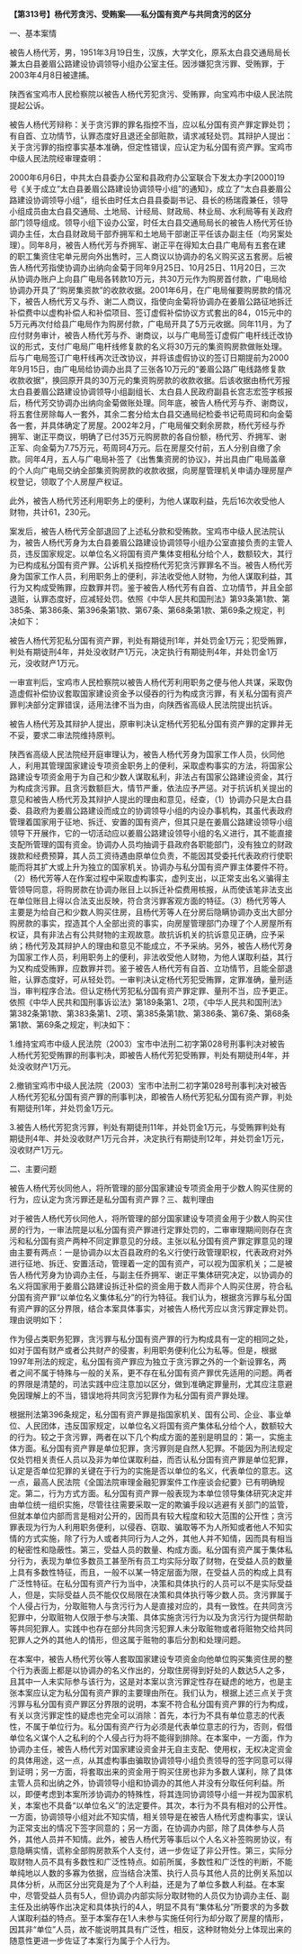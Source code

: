 **【第313号】杨代芳贪污、受贿案——私分国有资产与共同贪污的区分**

一、基本案情

被告人杨代芳，男，1951年3月19日生，汉族，大学文化，原系太白县交通局局长兼太白县姜眉公路建设协调领导小组办公室主任。因涉嫌犯贪污罪、受贿罪，于2003年4月8日被逮捕。

陕西省宝鸡市人民检察院以被告人杨代芳犯贪污、受贿罪，向宝鸡市中级人民法院提起公诉。

被告人杨代芳辩称：关于贪污罪的罪名指控不当，应以私分国有资产罪定罪处罚；有自首、立功情节，认罪态度好且退还全部赃款，请求减轻处罚。其辩护人提出：关于贪污罪的指控事实基本准确，但定性错误，应认定为私分国有资产罪。宝鸡市中级人民法院经审理查明：

2000年6月6日，中共太白县委办公室和县政府办公室联合下发太办字\[2000\]19号《关于成立“太白县姜眉公路建设协调领导小组”的通知》，成立了“太白县姜眉公路建设协调领导小组”，组长由时任太白县县委副书记、县长的杨瑞霞兼任，领导小组成员由太白县交通局、土地局、计经局、财政局、林业局、水利局等有关政府部门领导组成。领导小组下设办公室，时任太白县交通局局长的被告人杨代芳任协调办主任，太白县财政局干部乔拥军和土地局干部谢正平任该办副主任（均另案处理）。同年8月，被告人杨代芳与乔拥军、谢正平在得知太白县广电局有五套在建的职工集资住宅单元房向外出售时，三人商议以协调办的名义购买这五套房。后被告人杨代芳指使协调办出纳向金菊于同年9月25日、10月25日、11月20日，三次从协调办账户上向县广电局各转款10万元，共30万元作为购房首付款，广电局给协调办开具了“购房集资款”的收款收据。2001年6月，在广电局催要购房款的情况下，被告人杨代芳又与乔、谢二人商议，指使向金菊将协调办在姜眉公路征地拆迁补偿费中以虚构补偿人和补偿项目、签订虚假补偿协议方式套出的84，015元中的5万元再次付给县广电局作为购房付款，广电局开具了5万元收据。同年11月，为了应付财务审计，被告人杨代芳与乔、谢商议，以与广电局签订虚假广电杆线迁改协议的形式，支付广电局广电杆线修复款的名义将30万元的集资购房款做账处理。后与广电局签订广电杆线再次迁改协议，并将该虚假协议的签订日期提前为2000年9月15日，由广电局给协调办出具了三张各10万元的“姜眉公路广电线路修复款收款收据”，换回原开具的30万元的集资购房款的收款收据。后该收据由杨代芳报太白县姜眉公路建设协调领导小组副组长、太白县人民政府副县长宫志宏签字核报后，杨代芳交协调办出纳向金菊做账处理。同年底，被告人杨代芳与乔、谢商议，将五套住房除每人一套外，其余二套分给太白县交通局纪检委书记苟周珂和向金菊各一套，并具体确定了房屋。2002年2月，广电局催交剩余房款，杨代芳经与乔拥军、谢正平商议，明确了已付35万元购房款的各自份额，杨代芳、乔拥军、谢正军、向金菊为7.75万元，苟周珂4万元。后在房屋交付前，五人分别自缴了余款。同年4月，五人与广电局补签了《出售集资房的协议》，并出具由广电局盖章的个人向广电局交纳全部集资购房款的收款收据，向房屋管理机关申请办理房屋产权登记，领取了个人房屋产权证。

此外，被告人杨代芳还利用职务上的便利，为他人谋取利益，先后16次收受他人财物，共计61，230元。

案发后，被告人杨代芳全部退回了上述私分款和受贿款。宝鸡市中级人民法院认为，被告人杨代芳身为太白县姜眉公路建设协调领导小组办公室直接负责的主管人员，违反国家规定。以单位名义将国有资产集体变相私分给个人，数额较大，其行为已构成私分国有资产罪。公诉机关指控杨代芳犯贪污罪罪名不当。被告人杨代芳身为国家工作人员，利用职务上的便利，非法收受他人财物，为他人谋取利益，其行为又构成受贿罪，应数罪并罚。鉴于被告人杨代芳有自首、立功情节，并且全部退赃，认罪态度好，应减轻处罚。依照《中华人民共和国刑法》第93条第1款、第385条、第386条、第396条第1款、第67条、第68条第1款、第69条之规定，判决如下：

被告人杨代芳犯私分国有资产罪，判处有期徒刑1年，并处罚金1万元；犯受贿罪，判处有期徒刑4年，并处没收财产1万元，决定执行有期徒刑4年，并处罚金1万元，没收财产1万元。

一审宣判后，宝鸡市人民检察院以被告人杨代芳利用职务之便与他人共谋，采取伪造虚假补偿协议套取国家建设资金予以侵吞的行为构成贪污罪，有关私分国有资产罪判决部分定罪错误，适用法律不当为由，向陕西省高级人民法院提出抗诉。

被告人杨代芳及其辩护人提出，原审判决认定杨代芳犯私分国有资产罪的定罪并无不妥，要求二审法院维持原判。

陕西省高级人民法院经开庭审理认为，被告人杨代芳身为国家工作人员，伙同他人，利用其管理国家建设专项资金职务上的便利，采取虚构事实的方法，将国家公路建设专项资金用于为自己和少数人谋取私利，非法占有国家公路建设资金，其行为构成贪污罪。且贪污数额巨大，情节严重，依法应予严惩。对于抗诉机关提出的意见和被告人杨代芳及其辩护人提出的理由和意见，经查，（1）协调办只是太白县委、县政府为姜眉公路建设而成立的协调领导小组的内设办事机构，其虽代表政府管理着国家用于征地、拆迁、安置的国有资产，但其只是在姜眉公路建设领导小组领导下开展作，它的一切活动应以姜眉公路建设领导小组的名义进行，其不能直接支配所管理的国有资金。协调办人员均抽调于县政府各职能部门，没有独立的财政拨款和经费预算，其人员工资待遇由原单位负责，不能因其受委托代表政府行使职能而将其扩大或上升为独立的国家机关。协调办与私分国有资产罪主体要件不符。（2）杨代芳等人在作案过程中采取虚构事实，虚列支出，以正常支出名义骗得主管领导同意，将购房款在协调办账目上以拆迁补偿费用核报，从而使该笔非法支出在单位账目上得以合法支出反映，符合贪污罪客观方面的特征。（3）杨代芳等人主要是为给自己和少数人购买住房，且杨代芳等人在分房后隐瞒协调办支出大部分购房款的事实，捏造其个人全部出资的事实，向房屋管理部门办理了个人房屋所有权证，具有非法占有公共财物的主观故意。故抗诉机关的抗诉意见正确，应予采纳；杨代芳及其辩护人的理由和意见不能成立，不予采纳。另外，被告人杨代芳身为国家工作人员，利用职务上的便利，非法收受他人财物，为他人谋取利益，其行为又构成受贿罪，应数罪并罚。鉴于被告人杨代芳有自首、立功情节，且能全部退赃，认罪态度好，可从轻处罚。一审判决认定杨代芳犯受贿罪，定罪准确，量刑适当，审判程序合法。但认定杨代芳犯私分国有资产罪定罪、量刑不当，应予更正。依照《中华人民共和国刑事诉讼法》第189条第1、2项，《中华人民共和国刑法》第382条第1款、第383条第1、2项、第385条第1款、第386条、第67条、第68条第1款、第69条之规定，判决如下：

1.维持宝鸡市中级人民法院（2003）宝市中法刑二初字第028号刑事判决对被告人杨代芳犯受贿罪的刑事判决，即被告人杨代芳犯受贿罪，判处有期徒刑4年，并处没收财产1万元。

2.撤销宝鸡市中级人民法院（2003）宝市中法刑二初字第028号刑事判决对被告人杨代芳犯私分国有资产罪的刑事判决，即被告人杨代芳犯私分国有资产罪，判处有期徒刑1年，并处罚金1万元。

3.被告人杨代芳犯贪污罪，判处有期徒刑11年，并处罚金1万元，与受贿罪判处有期徒刑4年、并处没收财产1万元合并，决定执行有期徒刑12年，并处罚金1万元，没收财产1万元。

二、主要问题

被告人杨代芳伙同他人，将所管理的部分国家建设专项资金用于少数人购买住房的行为，应认定为贪污罪还是私分国有资产罪？三、裁判理由

对于被告人杨代芳伙同他人，将所管理的部分国家建设专项资金用于少数人购买住房的行为，一审法院是以私分国有资产罪进行定罪处罚的，二审审理期间则存在贪污和私分国有资产两种不同定罪意见的分歧。主张以私分国有资产罪定罪意见的理由主要有两点：一是协调办以太百县政府的名义行使行政管理职权，代表政府对外进行征地、拆迁、安置活动，管理着一定的国有资产，可以视为国家机关；二是被告人杨代芳身为协调办主任，与副主任乔拥军、谢正平集体研究决定，以协调办的名义将国家用于姜眉公路建设拆迁补偿的资金用于数人而非个人购买住房，符合私分国有资产罪“以单位名义集体私分”的行为特征。我们认为，根据贪污罪与私分国有资产罪的区分界限，结合本案具体事实，对被告人杨代芳应以贪污罪定罪处罚。理由说明如下：

作为侵占类职务犯罪，贪污罪与私分国有资产罪的行为构成具有一定的相同之处，如对于国有财产或者公共财产的侵害，利用职务便利化公为私等。但是，根据1997年刑法的规定，私分国有资产罪应为独立于贪污罪之外的一个新设罪名，两者之间不属于特殊与一般的关系，更不存在私分国有资产罪优先适用的问题。两者的界限是清楚的，司法实践中应注意加以区分，做到准确定罪量刑，尤其应注意避免因理解上的不当，错误地将共同贪污犯罪作为私分国有资产罪处理。

根据刑法第396条规定，私分国有资产罪是指国家机关、国有公司、企业、事业单位、人民团体，违反国家规定，以单位名义将国有资产集体私分给个人，数额较大的行为。较之于贪污罪，两者在以下几个构成方面的差别是明显的：第一，实施主体方面。私分国有资产罪是单位犯罪，贪污罪则是自然人犯罪。不能因为刑法规定仅处罚相关责任人员以及非为单位谋取利益，而否认私分国有资产罪是单位犯罪，认定是否单位犯罪的关键在于行为的实施是否以单位的名义，代表单位的意志。这一点，最高人民法院《全国法院审理金融犯罪案件工作座谈会纪要》已有明确规定。第二，行为方式方面。私分国有资产罪一般表现为本单位领导集体研究决定并由单位统一组织实施，尽管往往需要采取一定的欺骗手段以逃避有关部门的监管，但就本单位内部而言是相对公开的，因而具有较大程度和较大范围的公开性；贪污罪表现为行为人利用职务便利，以侵吞、窃取、骗取等不为人所知或者他人不知实情的方式实施，除了行为人或者共同行为人之外，其他人并不知情，因而具有相当的秘密性和隐蔽性。第三，受益人员的数量、构成方面。私分国有资产属于集体私分行为，表现为单位多数员工甚至所有员工均实际分取了财物，在受益人员的数量上具有多数性特征，而且，一般不以某一特定层面为限，在受益人员的构成上具有广泛性特征。在私分国有资产行为当中，决策和具体执行的人员可以不是实际受益人，但是，实际受益人员不能仅仅局限在决策和具体执行等少数人员。贪污罪属于个人侵占行为，分取赃物人与贪污行为人是直接对应的，具有一致性。在共同贪污犯罪中，分取赃物人仅限于参与决策、具体实施贪污行为以及为贪污行为提供帮助等共同犯罪人。实践中也存在部分共同贪污犯罪人未分取赃物或者将赃物交给共同犯罪人之外的其他人的情形，但这属于赃物的事后分割和处理问题。

在本案中，被告人杨代芳伙等人套取国家建设专项资金向他单位购买集资住房的整个行为表面上都是以协调办的名义作出的，分取住房得到好处的人数达5人之多，且其中一人未实际参与该行为，这是对本案以贪污罪定性存在疑虑的地方，也是主张本案应认定为私分国有资产罪的主要理由所在。我们认为，根据上述三点关于贪污罪与私分国有资产罪区分界限的说明，本案不符合私分国有资产罪的行为构成，有关以贪污罪定性的疑虑也完全可以消除：首先，本行为不具有单位意志的代表性，不属于单位行为。私分国有资产行为必须是代表单位意志的行为，否则，假借单位名义谋个人之私利的个人侵占行为将不能得到排除。在本案中，一方面，作为协调办主任，被告人杨代芳对国家建设资金并无自主支配、使用权，无权决定资金的具体用途，这一点，从其虚构事由骗取协调领导小组负责领导的签字同意可以得到证明；另一方面，将套取出来的资金用于购买住房也非为多数人谋利，除了具体主管人员和出纳之外，协调领导小组和协调办的其他人并没有分取任何利益。所以，即便考虑到本案所涉协调办的特殊性，将其连同协调领导小组一并视为国家机关，本案也不具备“以单位名义”的法定要件。其次，本行为不具有相对的公开性。一方面，协调领导小组对此不知实情，相关领导是在被告人杨代芳虚构事实，误认为正常支出的情况下签字同意的；另一方面，在协调办内部，除了具体参与人员外，其他人员并不知情。此外，被告人杨代芳等事后以个人名义补签购房协议，有意隐瞒实情，谎称全部购房款系个人支付，进一步佐证了非公开性。第三，实际分取财物人员不具有多数性和广泛性特点。如前所属，多数性和广泛性的判断，不能单纯地以人数的多寡为依据，应当结合决策、执行人员与其他人员的比例关系加以具体分析，从而区分出究竟是为了个人利益，还是为了单位多数人利益。在本案中，尽管受益人员有5人，但协调办内部实际分取财物的人员仅为协调办主任、副主任及出纳等作出决定和具体执行的4人，明显不具有“集体私分”所要求的为多数人谋取利益的特点。至于本案存在1人未参与实施任何行为却分取了房屋的情形，因其非“单位”人员，故不能说明其具有广泛性，相反，这种财物处分上体现出来的随意性更进一步佐证了本案行为属于个人行为。